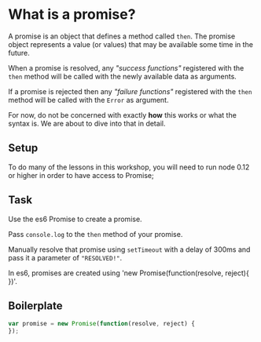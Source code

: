 # What is a promise?

A promise is an object that defines a method called `then`.
The promise object represents a value (or values) that may
be available some time in the future.

When a promise is resolved, any *"success functions"* registered
with the `then` method will be called with the newly available
data as arguments.

If a promise is rejected then any *"failure functions"* registered
with the `then` method will be called with the `Error` as argument.

For now, do not be concerned with exactly **how** this works or what
the syntax is.  We are about to dive into that in detail.

## Setup

To do many of the lessons in this workshop, you will need to run node 0.12 or higher
in order to have access to Promise;

## Task

Use the es6 Promise to create a promise.

Pass `console.log` to the `then` method of your promise.

Manually resolve that promise using `setTimeout` with a delay of 300ms
and pass it a parameter of `"RESOLVED!"`.

In es6, promises are created using 'new Promise(function(resolve, reject){ })'.

## Boilerplate

```js
var promise = new Promise(function(resolve, reject) {
});

```
